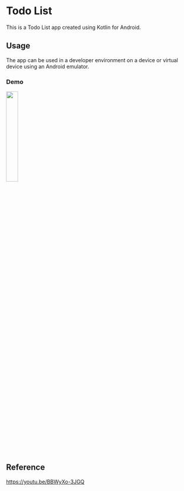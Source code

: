 # Todo List
This is a Todo List app created using Kotlin for Android.

## Usage
The app can be used in a developer environment on a device or virtual device using an Android emulator.

### Demo
<img src="https://media.giphy.com/media/Xx1EUt6xHH7ELPosy3/giphy.gif" width="25%" height="25%"/>

## Reference
https://youtu.be/BBWyXo-3JGQ

